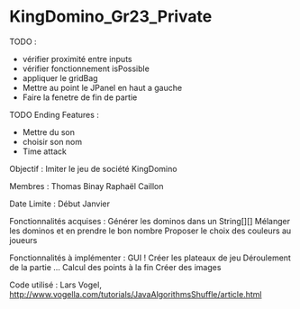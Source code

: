 # KingDomino_Gr23_Private

TODO :
- vérifier proximité entre inputs
- vérifier fonctionnement isPossible
- appliquer le gridBag
- Mettre au point le JPanel en haut a gauche
- Faire la fenetre de fin de partie

TODO Ending Features :
- Mettre du son
- choisir son nom
- Time attack


Objectif : 
Imiter le jeu de société KingDomino

Membres :
Thomas Binay
Raphaël Caillon

Date Limite : 
Début Janvier

Fonctionnalités acquises :
Générer les dominos dans un String[][]
Mélanger les dominos et en prendre le bon nombre
Proposer le choix des couleurs au joueurs

Fonctionnalités à implémenter :
GUI !
Créer les plateaux de jeu
Déroulement de la partie ...
Calcul des points à la fin
Créer des images

Code utilisé :
Lars Vogel, http://www.vogella.com/tutorials/JavaAlgorithmsShuffle/article.html

